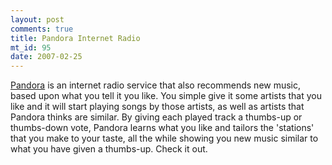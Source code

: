 ```yaml
--- 
layout: post
comments: true
title: Pandora Internet Radio
mt_id: 95
date: 2007-02-25
---
```

[Pandora](http://pandora.com) is an internet radio service that also recommends new music, based upon what you tell it you like.  You simple give it some artists that you like and it will start playing songs by those artists, as well as artists that Pandora thinks are similar.  By giving each played track a thumbs-up or thumbs-down vote, Pandora learns what you like and tailors the 'stations' that you make to your taste, all the while showing you new music similar to what you have given a thumbs-up.  Check it out.
